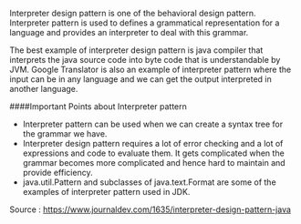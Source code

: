 Interpreter design pattern is one of the behavioral design pattern. Interpreter pattern is used to defines a grammatical representation for a language and provides an interpreter to deal with this grammar.

The best example of interpreter design pattern is java compiler that interprets the java source code into byte code that is understandable by JVM. Google Translator is also an example of interpreter pattern where the input can be in any language and we can get the output interpreted in another language.

####Important Points about Interpreter pattern
- Interpreter pattern can be used when we can create a syntax tree for the grammar we have.
- Interpreter design pattern requires a lot of error checking and a lot of expressions and code to evaluate them. It gets complicated when the grammar becomes more complicated and hence hard to maintain and provide efficiency.
- java.util.Pattern and subclasses of java.text.Format are some of the examples of interpreter pattern used in JDK.

Source : https://www.journaldev.com/1635/interpreter-design-pattern-java